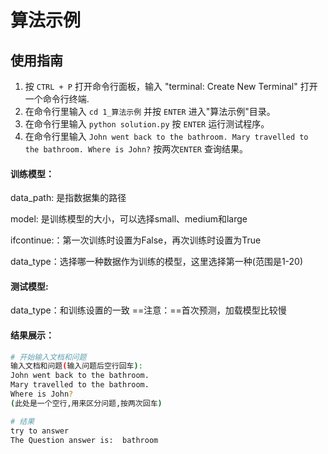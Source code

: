 # 算法示例

## 使用指南

1. 按 `CTRL + P` 打开命令行面板，输入 "terminal: Create New Terminal" 打开一个命令行终端.
2. 在命令行里输入 `cd 1_算法示例` 并按 `ENTER` 进入"算法示例"目录。
3. 在命令行里输入 `python solution.py` 按 `ENTER` 运行测试程序。
4. 在命令行里输入 `John went back to the bathroom.
Mary travelled to the bathroom.
Where is John?` 按两次`ENTER`  查询结果。


#### 训练模型： ####

data_path: 是指数据集的路径

model:  是训练模型的大小，可以选择small、medium和large

ifcontinue:：第一次训练时设置为False，再次训练时设置为True

data_type：选择哪一种数据作为训练的模型，这里选择第一种(范围是1-20)

#### 测试模型: ####

data_type：和训练设置的一致
==注意：==首次预测，加载模型比较慢

#### 结果展示： ####

```bash
# 开始输入文档和问题
输入文档和问题(输入问题后空行回车):
John went back to the bathroom.
Mary travelled to the bathroom.
Where is John?
(此处是一个空行,用来区分问题,按两次回车)

# 结果
try to answer
The Question answer is:  bathroom
```
